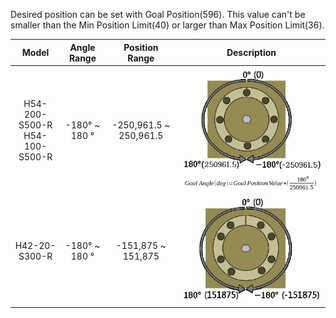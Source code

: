 Desired position can be set with Goal Position(596). This value can't be smaller than the Min Position Limit(40) or larger than Max Position Limit(36).

|Model|Angle Range|Position Range| Description |
| :-------: | :--------: | :--------: | :--------: |
|H54-200-S500-R<br />H54-100-S500-R|-180&deg; ~ 180 &deg;|-250,961.5 ~ 250,961.5|![](/assets/images/dxl/pro/h54_angle_position.png)<br />![](/assets/images/dxl/pro/pro_goal_angle_formula.png)|
|H42-20-S300-R|-180&deg; ~ 180 &deg;|-151,875 ~ 151,875|![](/assets/images/dxl/pro/h42_angle_position.png)
